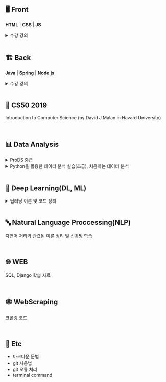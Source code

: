 ## 🖥️ Front
𝐇𝐓𝐌𝐋 | 𝐂𝐒𝐒 | 𝐉𝐒
<details> <summary> 수강 강의 </summary>
 
- 홍팍 HTML/CSS 입문 강의(강좌): https://www.youtube.com/playlist?list=PLyebPLlVYXCgc3S1HcqOMr5MOrt3wDlb-
- 생활코딩 JS 강의: www.boostcourse.org/cs124
</details>


<br>

## 🏗️ Back
𝐉𝐚𝐯𝐚 | 𝐒𝐩𝐫𝐢𝐧𝐠 | 𝐍𝐨𝐝𝐞.𝐣𝐬

<details> <summary> 수강 강의 </summary>
 
- Do it! 자바 프로그래밍 입문: https://www.youtube.com/playlist?list=PLG7te9eYUi7typZrH4fqXvs4E22ZFn1Nj
- 홍팍 그림으로 배우는 자바(2019, 기초 입문 문제풀이): https://www.youtube.com/playlist?list=PLyebPLlVYXCgb5B-toSOvivS1RChZLnNu
- 홍팍 그림으로 배우는 자바(2019, 객체 지향 입문 문제풀이): https://www.youtube.com/playlist?list=PLyebPLlVYXCiKweTN4a-xePbbY1Ta6Yu9
- 홍팍 스프링 부트, 입문!: https://www.youtube.com/playlist?list=PLyebPLlVYXCiYdYaWRKgCqvnCFrLEANXt
- 생활코딩 Node.js 강의: https://opentutorials.org/module/3549
</details>

<br>

## 🏫 CS50 2019
Introduction to Computer Science (by David J.Malan in Havard University)

<br>

## 📊 Data Analysis

<details>
<summary> ProDS 중급</summary>
삼성전자에서 시행하는 Data 처리 및 분석 역량을 평가하는 시험 대비
 </details>
 
<details>
<summary> Python을 활용한 데이터 분석 실습(초급), 처음하는 데이터 분석 </summary>
    <br>
    - 기술 통계<br>
    - 데이터 전처리<br>
    - 카이제곱 검정<br>
    - 상관분석<br>
    - 회귀분석<br>
    - 다중회귀분석<br>
    - 로지스틱 회귀분석<br>
    - 의사결정트리<br>
    - K-Means 클러스터링
</details>

<br>

## 🧠 Deep Learning(DL, ML)
<details>
<summary>딥러닝 이론 및 코드 정리</summary>
mnist데이터를 활용한 CNN, LSTM, RNN
</details>

<br>


## 🔤 Natural Language Proccessing(NLP)

자연어 처리와 관련된 이론 정리 및 신경망 학습

<br>


## 🌐 WEB

SQL, Django 학습 자료

<br>

## 🕸️ WebScraping

크롤링 코드

<br>

## 🤍 Etc

- 마크다운 문법
- git 사용법
- git 오류 처리
- terminal command

